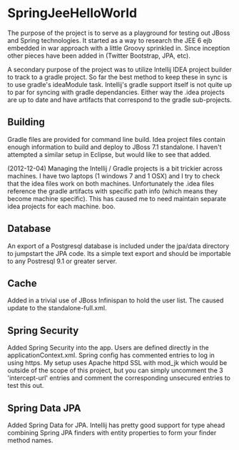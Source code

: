 SpringJeeHelloWorld
===================

The purpose of the project is to serve as a playground for testing out
JBoss and Spring technologies.  It started as a way to research the JEE 6
ejb embedded in war approach with a little Groovy sprinkled in.  Since
inception other pieces have been added in (Twitter Bootstrap, JPA, etc).

A secondary purpose of the project was to utilize Intellij IDEA project
builder to track to a gradle project.  So far the best method to keep these
in sync is to use gradle's ideaModule task.  Intellij's gradle support itself
is not quite up to par for syncing with gradle dependancies.  Either way the
.idea projects are up to date and have artifacts that correspond to the gradle
sub-projects.

Building
--------
Gradle files are provided for command line build.  Idea project files contain enough
information to build and deploy to JBoss 7.1 standalone.  I haven't attempted a
similar setup in Eclipse, but would like to see that added.

(2012-12-04) Managing the Intellij / Gradle projects is a bit trickier across machines.  I have two laptops
(1 windows 7 and 1 OSX) and I try to check that the idea files work on both machines.
Unfortunately the .idea files reference the gradle artifacts with specific path info (which
means they become machine specific).  This has caused me to need maintain separate idea projects
for each machine. boo.

Database
--------
An export of a Postgresql database is included under the jpa/data directory to jumpstart
the JPA code.  Its a simple text export and should be importable to any Postresql 9.1
or greater server.

Cache
-----
Added in a trivial use of JBoss Infinispan to hold the user list.  The caused update to the standalone-full.xml.

Spring Security
---------------
Added Spring Security into the app.  Users are defined directly in the applicationContext.xml.  Spring config has
commented entries to log in using https.  My setup uses Apache httpd SSL with mod_jk which would be outside of the
scope of this project, but you can simply uncomment the 3 'intercept-url' entries and comment the corresponding
unsecured entries to test this out.

Spring Data JPA
---------------
Added Spring Data for JPA.  Intellij has pretty good support for type ahead combining Spring JPA finders with
entity properties to form your finder method names.
